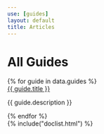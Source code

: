 ```yaml
---
use: [guides]
layout: default
title: Articles
---
```



<div class="container article">
  <div class="col-md-9">
  <h1>All Guides</h1>
    {% for guide in data.guides %}
        <article>
          <a href="{{ guide.url }}">{{ guide.title }}</a>
          <p> {{ guide.description }} </p>  
          </article>
    {% endfor %}
</div>
<div class="categories col-md-3">
{% include("doclist.html") %}
</div>
</div>

